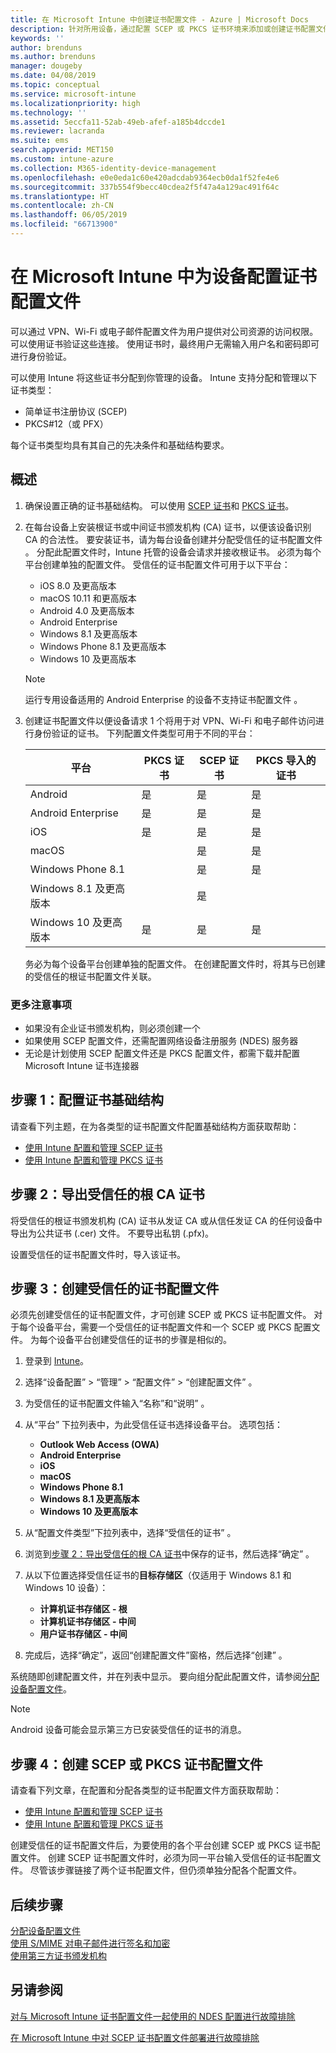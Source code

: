 ```yaml
---
title: 在 Microsoft Intune 中创建证书配置文件 - Azure | Microsoft Docs
description: 针对所用设备，通过配置 SCEP 或 PKCS 证书环境来添加或创建证书配置文件、导出公共证书、在 Azure 门户中创建配置文件，然后在 Azure 门户中向 Microsoft Intune 证书配置文件 分配 SCEP 或 PKCS
keywords: ''
author: brenduns
ms.author: brenduns
manager: dougeby
ms.date: 04/08/2019
ms.topic: conceptual
ms.service: microsoft-intune
ms.localizationpriority: high
ms.technology: ''
ms.assetid: 5eccfa11-52ab-49eb-afef-a185b4dccde1
ms.reviewer: lacranda
ms.suite: ems
search.appverid: MET150
ms.custom: intune-azure
ms.collection: M365-identity-device-management
ms.openlocfilehash: e0e0eda1c60e420adcdab9364ecb0da1f52fe4e6
ms.sourcegitcommit: 337b554f9becc40cdea2f5f47a4a129ac491f64c
ms.translationtype: HT
ms.contentlocale: zh-CN
ms.lasthandoff: 06/05/2019
ms.locfileid: "66713900"
---
```

# <a name="configure-a-certificate-profile-for-your-devices-in-microsoft-intune"></a>在 Microsoft Intune 中为设备配置证书配置文件

可以通过 VPN、Wi-Fi 或电子邮件配置文件为用户提供对公司资源的访问权限。 可以使用证书验证这些连接。 使用证书时，最终用户无需输入用户名和密码即可进行身份验证。

可以使用 Intune 将这些证书分配到你管理的设备。 Intune 支持分配和管理以下证书类型：

- 简单证书注册协议 (SCEP)
- PKCS#12（或 PFX）

每个证书类型均具有其自己的先决条件和基础结构要求。


## <a name="overview"></a>概述

1. 确保设置正确的证书基础结构。 可以使用 [SCEP 证书](certificates-scep-configure.md)和 [PKCS 证书](certficates-pfx-configure.md)。

2. 在每台设备上安装根证书或中间证书颁发机构 (CA) 证书，以便该设备识别 CA 的合法性。 要安装证书，请为每台设备创建并分配受信任的证书配置文件  。 分配此配置文件时，Intune 托管的设备会请求并接收根证书。 必须为每个平台创建单独的配置文件。 受信任的证书配置文件可用于以下平台：

    - iOS 8.0 及更高版本
    - macOS 10.11 和更高版本
    - Android 4.0 及更高版本
    - Android Enterprise  
    - Windows 8.1 及更高版本
    - Windows Phone 8.1 及更高版本
    - Windows 10 及更高版本

    > [!NOTE]  
    > 运行专用设备适用的 Android Enterprise 的设备不支持证书配置文件  。

3. 创建证书配置文件以便设备请求 1 个将用于对 VPN、Wi-Fi 和电子邮件访问进行身份验证的证书。 下列配置文件类型可用于不同的平台：  

   | 平台     |PKCS 证书|SCEP 证书| PKCS 导入的证书 | 
   |--------------|----------------|----------------|-------------------|
   | Android                | 是    | 是    | 是    |
   | Android Enterprise     | 是    | 是    | 是    |
   | iOS                    | 是    | 是    | 是    |
   | macOS                  |        | 是    | 是    |
   | Windows Phone 8.1      |        | 是    | 是    |
   | Windows 8.1 及更高版本  |        | 是    |        |
   | Windows 10 及更高版本   | 是    | 是    | 是    |

   务必为每个设备平台创建单独的配置文件。 在创建配置文件时，将其与已创建的受信任的根证书配置文件关联。

### <a name="further-considerations"></a>更多注意事项

- 如果没有企业证书颁发机构，则必须创建一个
- 如果使用 SCEP 配置文件，还需配置网络设备注册服务 (NDES) 服务器
- 无论是计划使用 SCEP 配置文件还是 PKCS 配置文件，都需下载并配置 Microsoft Intune 证书连接器


## <a name="step-1-configure-your-certificate-infrastructure"></a>步骤 1：配置证书基础结构

请查看下列主题，在为各类型的证书配置文件配置基础结构方面获取帮助：

- [使用 Intune 配置和管理 SCEP 证书](certificates-scep-configure.md)
- [使用 Intune 配置和管理 PKCS 证书](certficates-pfx-configure.md)


## <a name="step-2-export-your-trusted-root-ca-certificate"></a>步骤 2：导出受信任的根 CA 证书

将受信任的根证书颁发机构 (CA) 证书从发证 CA 或从信任发证 CA 的任何设备中导出为公共证书 (.cer) 文件。 不要导出私钥 (.pfx)。

设置受信任的证书配置文件时，导入该证书。

## <a name="step-3-create-trusted-certificate-profiles"></a>步骤 3：创建受信任的证书配置文件
必须先创建受信任的证书配置文件，才可创建 SCEP 或 PKCS 证书配置文件。 对于每个设备平台，需要一个受信任的证书配置文件和一个 SCEP 或 PKCS 配置文件。 为每个设备平台创建受信任的证书的步骤是相似的。

1. 登录到 [Intune](https://go.microsoft.com/fwlink/?linkid=2090973)。
3. 选择“设备配置” > “管理” > “配置文件” > “创建配置文件”     。
4. 为受信任的证书配置文件输入“名称”和“说明”   。
5. 从“平台”  下拉列表中，为此受信任证书选择设备平台。 选项包括：

    - **Outlook Web Access (OWA)**
    - **Android Enterprise**
    - **iOS**
    - **macOS**
    - **Windows Phone 8.1**
    - **Windows 8.1 及更高版本**
    - **Windows 10 及更高版本**

6. 从“配置文件类型”下拉列表中，选择“受信任的证书”   。
7. 浏览到[步骤 2：导出受信任的根 CA 证书](#step-2-export-your-trusted-root-ca-certificate)中保存的证书，然后选择“确定”  。
8. 从以下位置选择受信任证书的**目标存储区**（仅适用于 Windows 8.1 和 Windows 10 设备）：

    - **计算机证书存储区 - 根**
    - **计算机证书存储区 - 中间**
    - **用户证书存储区 - 中间**

9. 完成后，选择“确定”，返回“创建配置文件”窗格，然后选择“创建”    。

系统随即创建配置文件，并在列表中显示。 要向组分配此配置文件，请参阅[分配设备配置文件](device-profile-assign.md)。

   >[!NOTE]
   > Android 设备可能会显示第三方已安装受信任的证书的消息。

## <a name="step-4-create-scep-or-pkcs-certificate-profiles"></a>步骤 4：创建 SCEP 或 PKCS 证书配置文件

请查看下列文章，在配置和分配各类型的证书配置文件方面获取帮助：

- [使用 Intune 配置和管理 SCEP 证书](certificates-scep-configure.md)
- [使用 Intune 配置和管理 PKCS 证书](certficates-pfx-configure.md)

创建受信任的证书配置文件后，为要使用的各个平台创建 SCEP 或 PKCS 证书配置文件。 创建 SCEP 证书配置文件时，必须为同一平台输入受信任的证书配置文件。 尽管该步骤链接了两个证书配置文件，但仍须单独分配各个配置文件。

## <a name="next-steps"></a>后续步骤
[分配设备配置文件](device-profile-assign.md)  
[使用 S/MIME 对电子邮件进行签名和加密](certificates-s-mime-encryption-sign.md)  
[使用第三方证书颁发机构](certificate-authority-add-scep-overview.md)

## <a name="see-also"></a>另请参阅

[对与 Microsoft Intune 证书配置文件一起使用的 NDES 配置进行故障排除](https://support.microsoft.com/help/4459540)

[在 Microsoft Intune 中对 SCEP 证书配置文件部署进行故障排除](https://support.microsoft.com/help/4457481)
